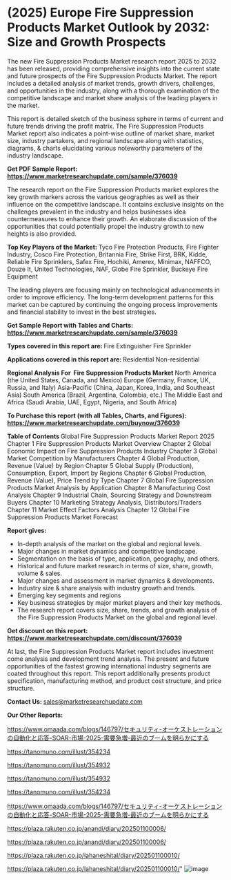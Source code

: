 # (2025) Europe Fire Suppression Products Market Outlook by 2032: Size and Growth Prospects

The new Fire Suppression Products Market research report 2025 to 2032 has been released, providing comprehensive insights into the current state and future prospects of the Fire Suppression Products Market. The report includes a detailed analysis of market trends, growth drivers, challenges, and opportunities in the industry, along with a thorough examination of the competitive landscape and market share analysis of the leading players in the market.

This report is detailed sketch of the business sphere in terms of current and future trends driving the profit matrix. The Fire Suppression Products Market report also indicates a point-wise outline of market share, market size, industry partakers, and regional landscape along with statistics, diagrams, &amp; charts elucidating various noteworthy parameters of the industry landscape.

<strong><b>Get PDF Sample Report: <a href=https://www.marketresearchupdate.com/sample/376039>https://www.marketresearchupdate.com/sample/376039</a></b></strong>

The research report on the Fire Suppression Products market explores the key growth markers across the various geographies as well as their influence on the competitive landscape. It contains exclusive insights on the challenges prevalent in the industry and helps businesses idea countermeasures to enhance their growth. An elaborate discussion of the opportunities that could potentially propel the industry growth to new heights is also provided.

<strong><b>Top Key Players of the Market:
</b></strong>Tyco Fire Protection Products, Fire Fighter Industry, Cosco Fire Protection, Britannia Fire, Strike First, BRK, Kidde, Reliable Fire Sprinklers, Safex Fire, Hochiki, Amerex, Minimax, NAFFCO, Douze It, United Technologies, NAF, Globe Fire Sprinkler, Buckeye Fire Equipment<strong><b>
</b></strong>

The leading players are focusing mainly on technological advancements in order to improve efficiency. The long-term development patterns for this market can be captured by continuing the ongoing process improvements and financial stability to invest in the best strategies.

<strong><b>Get Sample Report with Tables and Charts: <a href=https://www.marketresearchupdate.com/sample/376039>https://www.marketresearchupdate.com/sample/376039</a></b></strong>

<strong><b>Types covered in this report are:
</b></strong>Fire Extinguisher
Fire Sprinkler<strong><b>
</b></strong>

<strong><b>Applications covered in this report are:
</b></strong>Residential
Non-residential<strong><b>
</b></strong>

<strong><b>Regional Analysis For  Fire Suppression Products Market</b></strong><strong><b>
</b></strong>North America (the United States, Canada, and Mexico)
Europe (Germany, France, UK, Russia, and Italy)
Asia-Pacific (China, Japan, Korea, India, and Southeast Asia)
South America (Brazil, Argentina, Colombia, etc.)
The Middle East and Africa (Saudi Arabia, UAE, Egypt, Nigeria, and South Africa)

<strong><b>To Purchase this report (with all Tables, Charts, and Figures): <a href=https://www.marketresearchupdate.com/buynow/376039>https://www.marketresearchupdate.com/buynow/376039</a></b></strong>

<strong><b>Table of Contents</b></strong><strong><b>
</b></strong>Global Fire Suppression Products Market Report 2025
Chapter 1 Fire Suppression Products Market Overview
Chapter 2 Global Economic Impact on Fire Suppression Products Industry
Chapter 3 Global Market Competition by Manufacturers
Chapter 4 Global Production, Revenue (Value) by Region
Chapter 5 Global Supply (Production), Consumption, Export, Import by Regions
Chapter 6 Global Production, Revenue (Value), Price Trend by Type
Chapter 7 Global Fire Suppression Products Market Analysis by Application
Chapter 8 Manufacturing Cost Analysis
Chapter 9 Industrial Chain, Sourcing Strategy and Downstream Buyers
Chapter 10 Marketing Strategy Analysis, Distributors/Traders
Chapter 11 Market Effect Factors Analysis
Chapter 12 Global Fire Suppression Products Market Forecast

<strong><b>Report gives:</b></strong>

- In-depth analysis of the market on the global and regional levels.
- Major changes in market dynamics and competitive landscape.
- Segmentation on the basis of type, application, geography, and others.
- Historical and future market research in terms of size, share, growth, volume &amp; sales.
- Major changes and assessment in market dynamics &amp; developments.
- Industry size &amp; share analysis with industry growth and trends.
- Emerging key segments and regions
- Key business strategies by major market players and their key methods.
- The research report covers size, share, trends, and growth analysis of the Fire Suppression Products Market on the global and regional level.

<strong><b>Get discount on this report: <a href=https://www.marketresearchupdate.com/discount/376039>https://www.marketresearchupdate.com/discount/376039</a></b></strong>

At last, the Fire Suppression Products Market report includes investment come analysis and development trend analysis. The present and future opportunities of the fastest growing international industry segments are coated throughout this report. This report additionally presents product specification, manufacturing method, and product cost structure, and price structure.

<strong><b>Contact Us:
</b></strong>sales@marketresearchupdate.com

<strong>Our Other Reports:</strong>

<a href=https://www.omaada.com/blogs/146797/セキュリティ-オーケストレーションの自動化と応答-SOAR-市場-2025-需要急増-最近のブームを明らかにする>https://www.omaada.com/blogs/146797/セキュリティ-オーケストレーションの自動化と応答-SOAR-市場-2025-需要急増-最近のブームを明らかにする</a>

<a href=https://tanomuno.com/illust/354234>https://tanomuno.com/illust/354234</a>

<a href=https://tanomuno.com/illust/354932>https://tanomuno.com/illust/354932</a>

<a href=https://tanomuno.com/illust/354932>https://tanomuno.com/illust/354932</a>

<a href=https://tanomuno.com/illust/354234>https://tanomuno.com/illust/354234</a>

<a href=https://www.omaada.com/blogs/146797/セキュリティ-オーケストレーションの自動化と応答-SOAR-市場-2025-需要急増-最近のブームを明らかにする>https://www.omaada.com/blogs/146797/セキュリティ-オーケストレーションの自動化と応答-SOAR-市場-2025-需要急増-最近のブームを明らかにする</a>

<a href=https://plaza.rakuten.co.jp/anandi/diary/202501100006/>https://plaza.rakuten.co.jp/anandi/diary/202501100006/</a>

<a href=https://plaza.rakuten.co.jp/anandi/diary/202501100006/>https://plaza.rakuten.co.jp/anandi/diary/202501100006/</a>

<a href=https://plaza.rakuten.co.jp/lahaneshital/diary/202501100010/>https://plaza.rakuten.co.jp/lahaneshital/diary/202501100010/</a>

<a href=https://plaza.rakuten.co.jp/lahaneshital/diary/202501100010/>https://plaza.rakuten.co.jp/lahaneshital/diary/202501100010/</a>"
![image](https://github.com/user-attachments/assets/124b268a-5545-4840-8be0-ce923cb021fc)

